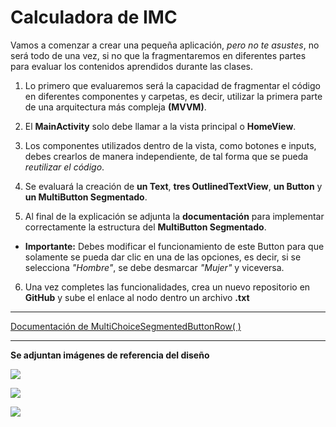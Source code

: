 # Calculadora de IMC

Vamos a comenzar a crear una pequeña aplicación, _pero no te asustes_, no será todo de una vez, si no que la fragmentaremos en diferentes partes para evaluar los contenidos aprendidos durante las clases.

1. Lo primero que evaluaremos será la capacidad de fragmentar el código en diferentes componentes y carpetas, es decir, utilizar la primera parte de una arquitectura más compleja __(MVVM)__.

2. El __MainActivity__ solo debe llamar a la vista principal o __HomeView__.

3. Los componentes utilizados dentro de la vista, como botones e inputs, debes crearlos de manera independiente, de tal forma que se pueda _reutilizar el código_.

4. Se evaluará la creación de __un Text__, __tres OutlinedTextView__, __un Button__ y __un MultiButton Segmentado__.

5. Al final de la explicación se adjunta la __documentación__ para implementar correctamente la estructura del __MultiButton Segmentado__.
- __Importante:__ Debes modificar el funcionamiento de este Button para que solamente se pueda dar clic en una de las opciones, es decir, si se selecciona _"Hombre"_, se debe desmarcar _"Mujer"_ y viceversa.

6. Una vez completes las funcionalidades, crea un nuevo repositorio en __GitHub__ y sube el enlace al nodo dentro un archivo __.txt__
----------
[Documentación de MultiChoiceSegmentedButtonRow( )](https://developer.android.com/reference/kotlin/androidx/compose/material3/MultiChoiceSegmentedButtonRowScope)

----------
__Se adjuntan imágenes de referencia del diseño__

![](https://i.imgur.com/Nq7DrSx.png)

![](https://i.imgur.com/CD8DnzU.png)

![](https://i.imgur.com/IzpD2Am.png)
